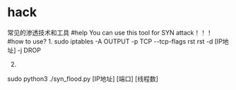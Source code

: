 # hack
常见的渗透技术和工具
#help
You can use this tool for SYN attack！！！
#how to use?
1.
sudo iptables -A OUTPUT -p TCP --tcp-flags  rst rst -d [IP地址] -j DROP

2.
sudo python3 ./syn_flood.py [IP地址] [端口] [线程数]

